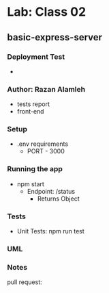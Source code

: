 # Lab: Class 02
## basic-express-server

### Deployment Test
- 

### Author: Razan Alamleh
 - tests report
 - front-end

### Setup
- .env requirements
  - PORT - 3000

### Running the app
- npm start
  - Endpoint: /status
    - Returns Object


### Tests
- Unit Tests: npm run test

### UML


### Notes
pull request: